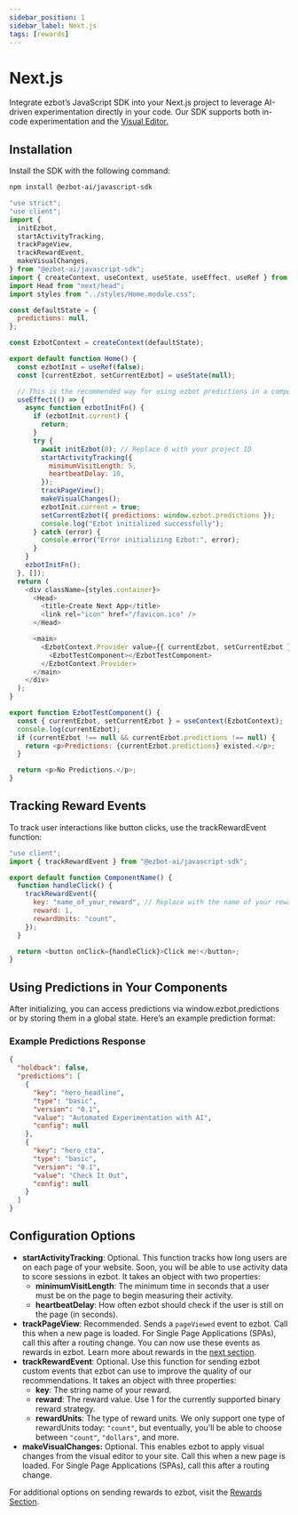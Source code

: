 ```yaml
---
sidebar_position: 1
sidebar_label: Next.js
tags: [rewards]
---
```


# Next.js

Integrate ezbot’s JavaScript SDK into your Next.js project to leverage AI-driven experimentation directly in your code. Our SDK supports both in-code experimentation and the [Visual Editor.](../04-guides/visual/00-capabilities.md)

## Installation

Install the SDK with the following command:

```bash
npm install @ezbot-ai/javascript-sdk
```

```js
"use strict";
"use client";
import {
  initEzbot,
  startActivityTracking,
  trackPageView,
  trackRewardEvent,
  makeVisualChanges,
} from "@ezbot-ai/javascript-sdk";
import { createContext, useContext, useState, useEffect, useRef } from "react";
import Head from "next/head";
import styles from "../styles/Home.module.css";

const defaultState = {
  predictions: null,
};

const EzbotContext = createContext(defaultState);

export default function Home() {
  const ezbotInit = useRef(false);
  const [currentEzbot, setCurrentEzbot] = useState(null);

  // This is the recommended way for using ezbot predictions in a component
  useEffect(() => {
    async function ezbotInitFn() {
      if (ezbotInit.current) {
        return;
      }
      try {
        await initEzbot(0); // Replace 0 with your project ID
        startActivityTracking({
          minimumVisitLength: 5,
          heartbeatDelay: 10,
        });
        trackPageView();
        makeVisualChanges();
        ezbotInit.current = true;
        setCurrentEzbot({ predictions: window.ezbot.predictions });
        console.log("Ezbot initialized successfully");
      } catch (error) {
        console.error("Error initializing Ezbot:", error);
      }
    }
    ezbotInitFn();
  }, []);
  return (
    <div className={styles.container}>
      <Head>
        <title>Create Next App</title>
        <link rel="icon" href="/favicon.ico" />
      </Head>

      <main>
        <EzbotContext.Provider value={{ currentEzbot, setCurrentEzbot }}>
          <EzbotTestComponent></EzbotTestComponent>
        </EzbotContext.Provider>
      </main>
    </div>
  );
}

export function EzbotTestComponent() {
  const { currentEzbot, setCurrentEzbot } = useContext(EzbotContext);
  console.log(currentEzbot);
  if (currentEzbot !== null && currentEzbot.predictions !== null) {
    return <p>Predictions: {currentEzbot.predictions} existed.</p>;
  }

  return <p>No Predictions.</p>;
}
```

## Tracking Reward Events

To track user interactions like button clicks, use the trackRewardEvent function:

```js
"use client";
import { trackRewardEvent } from "@ezbot-ai/javascript-sdk";

export default function ComponentName() {
  function handleClick() {
    trackRewardEvent({
      key: "name_of_your_reward", // Replace with the name of your reward
      reward: 1,
      rewardUnits: "count",
    });
  }

  return <button onClick={handleClick}>Click me!</button>;
}
```

## Using Predictions in Your Components

After initializing, you can access predictions via window.ezbot.predictions or by storing them in a global state. Here’s an example prediction format:

### Example Predictions Response

```json
{
  "holdback": false,
  "predictions": [
    {
      "key": "hero_headline",
      "type": "basic",
      "version": "0.1",
      "value": "Automated Experimentation with AI",
      "config": null
    },
    {
      "key": "hero_cta",
      "type": "basic",
      "version": "0.1",
      "value": "Check It Out",
      "config": null
    }
  ]
}
```

## Configuration Options

- **startActivityTracking**: Optional. This function tracks how long users are on each page of your website. Soon, you will be able to use activity data to score sessions in ezbot. It takes an object with two properties:
  - **minimumVisitLength**: The minimum time in seconds that a user must be on the page to begin measuring their activity.
  - **heartbeatDelay**: How often ezbot should check if the user is still on the page (in seconds).
- **trackPageView**: Recommended. Sends a `pageViewed` event to ezbot. Call this when a new page is loaded. For Single Page Applications (SPAs), call this after a routing change. You can now use these events as rewards in ezbot. Learn more about rewards in the [next section](/get-started/rewards).
- **trackRewardEvent**: Optional. Use this function for sending ezbot custom events that ezbot can use to improve the quality of our recommendations. It takes an object with three properties:
  - **key**: The string name of your reward.
  - **reward**: The reward value. Use 1 for the currently supported binary reward strategy.
  - **rewardUnits**: The type of reward units. We only support one type of rewardUnits today: `"count"`, but eventually, you'll be able to choose between `"count"`, `"dollars"`, and more.
- **makeVisualChanges:** Optional. This enables ezbot to apply visual changes from the visual editor to your site. Call this when a new page is loaded. For Single Page Applications (SPAs), call this after a routing change.

For additional options on sending rewards to ezbot, visit the [Rewards Section](/get-started/rewards).
